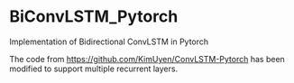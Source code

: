 # BiConvLSTM_Pytorch
 Implementation of Bidirectional ConvLSTM in Pytorch
 
 The code from https://github.com/KimUyen/ConvLSTM-Pytorch has been modified to support multiple recurrent layers.
